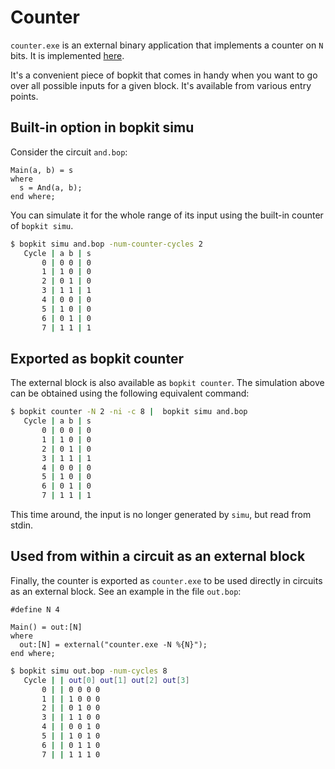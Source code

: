 # Counter

`counter.exe` is an external binary application that implements a counter on `N`
bits. It is implemented [here](https://github.com/mbarbin/bopkit/tree/main/stdlib/counter/src/counter.ml).

It's a convenient piece of bopkit that comes in handy when you want to go over
all possible inputs for a given block. It's available from various entry points.

## Built-in option in bopkit simu

Consider the circuit `and.bop`:

<!-- $MDX file=and.bop -->
```bopkit
Main(a, b) = s
where
  s = And(a, b);
end where;
```

You can simulate it for the whole range of its input using the built-in counter of `bopkit simu`.

```sh
$ bopkit simu and.bop -num-counter-cycles 2
   Cycle | a b | s
       0 | 0 0 | 0
       1 | 1 0 | 0
       2 | 0 1 | 0
       3 | 1 1 | 1
       4 | 0 0 | 0
       5 | 1 0 | 0
       6 | 0 1 | 0
       7 | 1 1 | 1
```

## Exported as bopkit counter

The external block is also available as `bopkit counter`. The simulation above
can be obtained using the following equivalent command:

```sh
$ bopkit counter -N 2 -ni -c 8 |  bopkit simu and.bop
   Cycle | a b | s
       0 | 0 0 | 0
       1 | 1 0 | 0
       2 | 0 1 | 0
       3 | 1 1 | 1
       4 | 0 0 | 0
       5 | 1 0 | 0
       6 | 0 1 | 0
       7 | 1 1 | 1
```

This time around, the input is no longer generated by `simu`, but read from stdin.

## Used from within a circuit as an external block

Finally, the counter is exported as `counter.exe` to be used directly in
circuits as an external block. See an example in the file `out.bop`:

<!-- $MDX file=out.bop -->
```bopkit
#define N 4

Main() = out:[N]
where
  out:[N] = external("counter.exe -N %{N}");
end where;
```

```sh
$ bopkit simu out.bop -num-cycles 8
   Cycle | | out[0] out[1] out[2] out[3]
       0 | | 0 0 0 0
       1 | | 1 0 0 0
       2 | | 0 1 0 0
       3 | | 1 1 0 0
       4 | | 0 0 1 0
       5 | | 1 0 1 0
       6 | | 0 1 1 0
       7 | | 1 1 1 0
```
